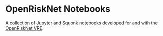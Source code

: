 # OpenRiskNet Notebooks

A collection of Jupyter and Squonk notebooks developed for and with the 
[OpenRiskNet VRE](https://home.prod.openrisknet.org/).
